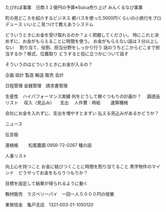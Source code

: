 たびれぽ事業　日商３２億円の予算※Suica売り上げ
みんくるなび事業

町の見どころを紹介するビジネス
都バスを使った3000円くらいの小旅行をプロデュース
いいとこ見つけて教えあうシステム

どういうときにお金を受け取れるのか？よく把握してください。
特にこれと決めずに、お金がもらえることに時間を使う。
お金がもらえない話は３分以上しない　
割り当て、役割、担当分野をしっかり行う
話のうちどこからどこまで担当するか？株式、位置取り
どうすると役に立つかについて話す

そういうのはどういうときにお金が入るの？

企画
設計
製造
輸送
販売
会計

日程管理
金銭管理　請求書管理

生産性　ハイパフォーマンス実績
何をどうして稼ぐつもりの計画か？
　調達品リスト
　収入（見込み）
　支出
　人件費：時給
　　速算機械

会社にお金を入れずに、支出を増やすとまずい
払える見込みがあるかどうか？

ニュース

伝言板

連絡帳　
　松尾農園 0956-72-0267 種の話

人事リスト

向上心を持つこと
お金に結びつくことに時間を割り当てること
黒字物件のマインド　どうやってお金をもらうつもりか？

目標を設定して結果が得られるように動く

教材販売　ラズベリーパイ　一回一人５０００円の授業

東榮信金　亀戸支店　1321-003-21-1050120